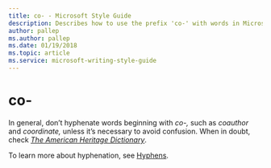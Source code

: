 ```yaml
---
title: co- - Microsoft Style Guide
description: Describes how to use the prefix 'co-' with words in Microsoft content and clarifies when to hyphenate the prefix.
author: pallep
ms.author: pallep
ms.date: 01/19/2018
ms.topic: article
ms.service: microsoft-writing-style-guide
---
```


# co-

In general, don’t hyphenate words beginning with *co-,* such as *coauthor* and *coordinate,* unless it’s necessary to avoid confusion. When in doubt, check [*The American Heritage Dictionary*](https://ahdictionary.com/).

To learn more about hyphenation, see [Hyphens](~/punctuation/dashes-hyphens/hyphens.md).
